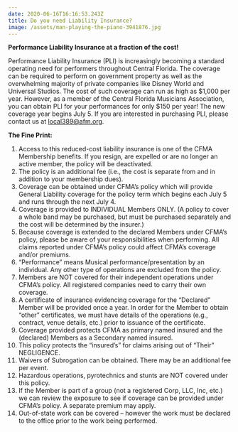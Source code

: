 ```yaml
---
date: 2020-06-16T16:16:53.243Z
title: Do you need Liability Insurance?
image: /assets/man-playing-the-piano-3941876.jpg
---
```

**Performance Liability Insurance at a fraction of the cost!**

Performance Liability Insurance (PLI) is increasingly becoming a standard operating need for performers throughout Central Florida. The coverage can be required to perform on government property as well as the overwhelming majority of private companies like Disney World and Universal Studios. The cost of such coverage can run as high as $1,000 per year. However, as a member of the Central Florida Musicians Association, you can obtain PLI for your performances for only $150 per year! The new coverage year begins July 5. If you are interested in purchasing PLI, please contact us at local389@afm.org.



**The Fine Print:**

1. Access to this reduced-cost liability insurance is one of the CFMA Membership benefits. If you resign, are expelled or are no longer an active member, the policy will be deactivated. 
2. The policy is an additional fee (i.e., the cost is separate from and in addition to your membership dues).
3. Coverage can be obtained under CFMA’s policy which will provide General Liability coverage for the policy term which begins each July 5 and runs through the next July 4.
4. Coverage is provided to INDIVIDUAL Members ONLY. (A policy to cover a whole band may be purchased, but must be purchased separately and the cost will be determined by the insurer.) 
5. Because coverage is extended to the declared Members under CFMA’s policy, please be aware of your responsibilities when performing. All claims reported under CFMA’s policy could affect CFMA’s coverage and/or premiums. 
6. “Performance” means Musical performance/presentation by an individual. Any other type of operations are excluded from the policy. 
7. Members are NOT covered for their independent operations under CFMA’s policy. All registered companies need to carry their own coverage. 
8. A certificate of insurance evidencing coverage for the “Declared” Member will be provided once a year. In order for the Member to obtain “other” certificates, we must have details of the operations (e.g., contract, venue details, etc.) prior to issuance of the certificate. 
9. Coverage provided protects CFMA as primary named insured and the (declared) Members as a Secondary named insured. 
10. This policy protects the “insured’s” for claims arising out of “Their” NEGLIGENCE. 
11. Waivers of Subrogation can be obtained. There may be an additional fee per event. 
12. Hazardous operations, pyrotechnics and stunts are NOT covered under this policy. 
13. If the Member is part of a group (not a registered Corp, LLC, Inc, etc.) we can review the exposure to see if coverage can be provided under CFMA’s policy. A separate premium may apply. 
14. Out-of-state work can be covered – however the work must be declared to the office prior to the work being performed.
